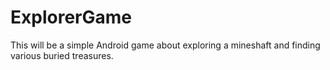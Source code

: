 ExplorerGame
============

This will be a simple Android game about exploring a mineshaft and finding various buried treasures.